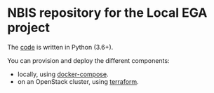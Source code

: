 # NBIS repository for the Local EGA project

The [code](./src) is written in Python (3.6+).

You can provision and deploy the different components:

* locally, using [docker-compose](./docker).
* on an OpenStack cluster, using [terraform](./terraform).
